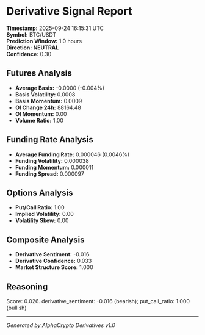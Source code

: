 # Derivative Signal Report

**Timestamp:** 2025-09-24 16:15:31 UTC  
**Symbol:** BTC/USDT  
**Prediction Window:** 1.0 hours  
**Direction:** **NEUTRAL**  
**Confidence:** 0.30

## Futures Analysis
- **Average Basis:** -0.0000 (-0.004%)
- **Basis Volatility:** 0.0008
- **Basis Momentum:** 0.0009
- **OI Change 24h:** 88164.48
- **OI Momentum:** 0.00
- **Volume Ratio:** 1.00

## Funding Rate Analysis
- **Average Funding Rate:** 0.000046 (0.0046%)
- **Funding Volatility:** 0.000038
- **Funding Momentum:** 0.000011
- **Funding Spread:** 0.000097

## Options Analysis
- **Put/Call Ratio:** 1.00
- **Implied Volatility:** 0.00
- **Volatility Skew:** 0.00

## Composite Analysis
- **Derivative Sentiment:** -0.016
- **Derivative Confidence:** 0.033
- **Market Structure Score:** 1.000

## Reasoning
Score: 0.026. derivative_sentiment: -0.016 (bearish); put_call_ratio: 1.000 (bullish)

---
*Generated by AlphaCrypto Derivatives v1.0*
